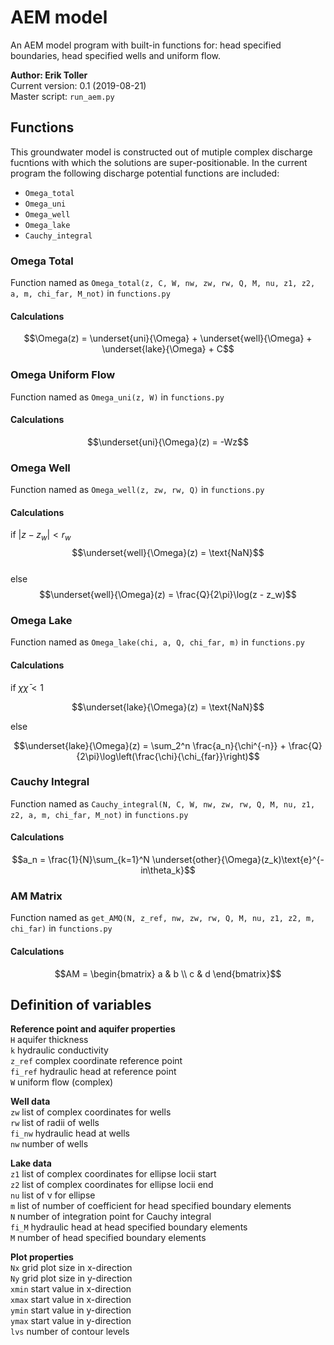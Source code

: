 # AEM model
An AEM model program with built-in functions for: head specified boundaries, head specified wells and uniform flow.

**Author: Erik Toller**  
Current version: 0.1 (2019-08-21)  
Master script: `run_aem.py`

## Functions
This groundwater model is constructed out of mutiple complex discharge fucntions with which the solutions are super-positionable. In the current program the following discharge potential functions are included:
- `Omega_total`
- `Omega_uni`
- `Omega_well`
- `Omega_lake`
- `Cauchy_integral`

### Omega Total
Function named as `Omega_total(z, C, W, nw, zw, rw, Q, M, nu, z1, z2, a, m, chi_far, M_not)` in `functions.py`

#### Calculations
$$\Omega(z) = \underset{uni}{\Omega} + \underset{well}{\Omega} + \underset{lake}{\Omega} + C$$

### Omega Uniform Flow
Function named as `Omega_uni(z, W)` in `functions.py`

#### Calculations
$$\underset{uni}{\Omega}(z) = -Wz$$

### Omega Well
Function named as `Omega_well(z, zw, rw, Q)` in `functions.py`

#### Calculations
if $|z - z_w| < r_w$
$$\underset{well}{\Omega}(z) = \text{NaN}$$  
else  
$$\underset{well}{\Omega}(z) = \frac{Q}{2\pi}\log(z - z_w)$$

### Omega Lake
Function named as `Omega_lake(chi, a, Q, chi_far, m)` in `functions.py`

#### Calculations
if $\chi\bar{\chi} < 1$  

$$\underset{lake}{\Omega}(z) = \text{NaN}$$  

else  

$$\underset{lake}{\Omega}(z) = \sum_2^n \frac{a_n}{\chi^{-n}} + \frac{Q}{2\pi}\log\left(\frac{\chi}{\chi_{far}}\right)$$

### Cauchy Integral
Function named as `Cauchy_integral(N, C, W, nw, zw, rw, Q, M, nu, z1, z2, a, m, chi_far, M_not)` in `functions.py`

#### Calculations
$$a_n = \frac{1}{N}\sum_{k=1}^N \underset{other}{\Omega}(z_k)\text{e}^{-in\theta_k}$$

### AM Matrix
Function named as `get_AMQ(N, z_ref, nw, zw, rw, Q, M, nu, z1, z2, m, chi_far)` in `functions.py`

#### Calculations
$$AM = \begin{bmatrix} 
a & b \\
c & d 
\end{bmatrix}$$

## Definition of variables
**Reference point and aquifer properties**  
`H` aquifer thickness  
`k` hydraulic conductivity  
`z_ref` complex coordinate reference point  
`fi_ref` hydraulic head at reference point  
`W` uniform flow (complex)  

**Well data**  
`zw` list of complex coordinates for wells  
`rw` list of radii of wells  
`fi_nw` hydraulic head at wells  
`nw` number of wells  

**Lake data**  
`z1` list of complex coordinates for ellipse locii start  
`z2` list of complex coordinates for ellipse locii end  
`nu` list of &nu; for ellipse  
`m` list of number of coefficient for head specified boundary elements  
`N` number of integration point for Cauchy integral  
`fi_M` hydraulic head at head specified boundary elements  
`M` number of head specified boundary elements  

**Plot properties**  
`Nx` grid plot size in x-direction  
`Ny` grid plot size in y-direction  
`xmin` start value in x-direction  
`xmax` start value in x-direction  
`ymin` start value in y-direction  
`ymax` start value in y-direction  
`lvs` number of contour levels  
